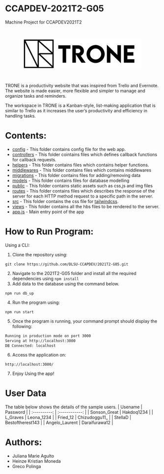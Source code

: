 # CCAPDEV-2021T2-G05

Machine Project for CCAPDEV2021T2

<br/><p align="center"><img src="./public/img/logo.png"></p><br/>

TRONE is a productivity website that was inspired from Trello and Evernote. The website is made easier, more flexible and simpler to manage and organize tasks and reminders.

The workspace in TRONE is a Kanban-style, list-making application that is similar to Trello as it increases the user’s productivity and efficiency in handling tasks.

# Contents:

-   [config](config) - This folder contains config file for the web app.
-   [controllers](controllers) - This folder cointains files which defines callback functions for callback requests.
-   [helpers](helpers) - This folder contains files which contains helper functions.
-   [middlewares](middlewares) - This folder contains files which contains middlewares
-   [migrations](migrations) - This folder contains files for adding/removing data
-   [models](models) - This folder contains files for database modelling
-   [public](public) - This folder contains static assets such as css,js and img files
-   [routes](routes) - This folder contains files which describes the response of the server for each HTTP method request to a specific path in the server.
-   [src](src) - This folder contains the css file for [tailwindcss](https://tailwindcss.com).
-   [views](views) - This folder contains all the hbs files to be rendered to the server.
-   [app.js](app.js) - Main entry point of the app

# How to Run Program:

Using a CLI:

1. Clone the repository using:

```
git clone https://github.com/DLSU-CCAPDEV/2021T2-G05.git
```

2. Navigate to the 2021T2-G05 folder and install all the required dependencies using `npm install`
3. Add data to the database using the command below.

```
npm run db_up
```

4. Run the program using:

```
npm run start
```

5. Once the program is running, your command prompt should display the following:

```
Running in production mode on port 3000
Serving at http://localhost:3000
DB Connected: localhost
```

6. Access the application on:

```
http://localhost:3000/
```

7. Enjoy Using the app!

# User Data

The table below shows the details of the sample users.
| Usename | Password |
| :----------: | :------------: |
| Sonson_Great | Hakdoq1234 |
| L_Graves | Leona_1234 |
| Fried_12 | Chizudoggu11\_ |
| StellaD | Bestoftherest143 |
| Angelo_Laurent | Daraifurawa12 |

# Authors:

-   Juliana Marie Agulto
-   Heinze Kristian Moneda
-   Greco Polinga
